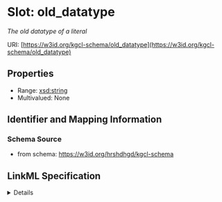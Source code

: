 # Slot: old_datatype
_The old datatype of a literal_


URI: [https://w3id.org/kgcl-schema/old_datatype](https://w3id.org/kgcl-schema/old_datatype)



<!-- no inheritance hierarchy -->




## Properties

* Range: [xsd:string](xsd:string)
* Multivalued: None







## Identifier and Mapping Information







### Schema Source


* from schema: https://w3id.org/hrshdhgd/kgcl-schema




## LinkML Specification

<details>
```yaml
name: old datatype
description: The old datatype of a literal
from_schema: https://w3id.org/hrshdhgd/kgcl-schema
rank: 1000
alias: old_datatype
domain_of:
- simple change
range: string

```
</details>